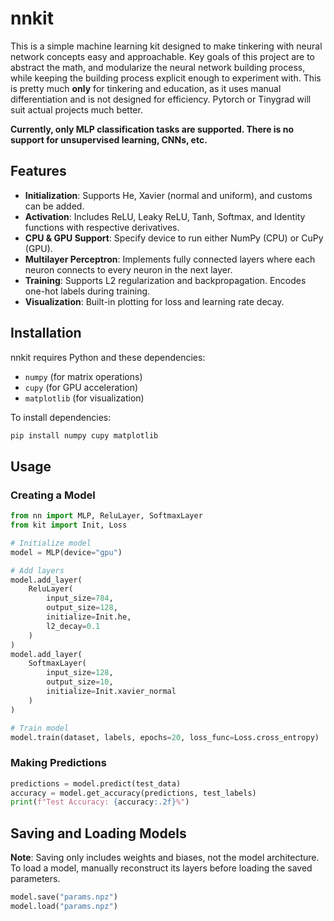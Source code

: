 # nnkit

This is a simple machine learning kit designed to make tinkering with neural network concepts easy and approachable. Key goals of this project are to abstract the math, and modularize the neural network building process, while keeping the building process explicit enough to experiment with. This is pretty much **only** for tinkering and education, as it uses manual differentiation and is not designed for efficiency. Pytorch or Tinygrad will suit actual projects much better.

**Currently, only MLP classification tasks are supported. There is no support for unsupervised learning, CNNs, etc.**

## Features

- **Initialization**: Supports He, Xavier (normal and uniform), and customs can be added.
- **Activation**: Includes ReLU, Leaky ReLU, Tanh, Softmax, and Identity functions with respective derivatives.
- **CPU & GPU Support**: Specify device to run either NumPy (CPU) or CuPy (GPU).
- **Multilayer Perceptron**: Implements fully connected layers where each neuron connects to every neuron in the next layer.
- **Training**: Supports L2 regularization and backpropagation. Encodes one-hot labels during training.
- **Visualization**: Built-in plotting for loss and learning rate decay.

## Installation

nnkit requires Python and these dependencies:

- `numpy` (for matrix operations)
- `cupy` (for GPU acceleration)
- `matplotlib` (for visualization)

To install dependencies:

```sh
pip install numpy cupy matplotlib
```

## Usage

### Creating a Model

```python
from nn import MLP, ReluLayer, SoftmaxLayer
from kit import Init, Loss

# Initialize model
model = MLP(device="gpu")

# Add layers
model.add_layer(
    ReluLayer(
        input_size=784, 
        output_size=128,
        initialize=Init.he,
        l2_decay=0.1
    )
)
model.add_layer(
    SoftmaxLayer(
        input_size=128, 
        output_size=10,
        initialize=Init.xavier_normal
    )
)

# Train model
model.train(dataset, labels, epochs=20, loss_func=Loss.cross_entropy)
```

### Making Predictions

```python
predictions = model.predict(test_data)
accuracy = model.get_accuracy(predictions, test_labels)
print(f"Test Accuracy: {accuracy:.2f}%")
```

## Saving and Loading Models
**Note**: Saving only includes weights and biases, not the model architecture. To load a model, manually reconstruct its layers before loading the saved parameters.

```python
model.save("params.npz")
model.load("params.npz")
```
